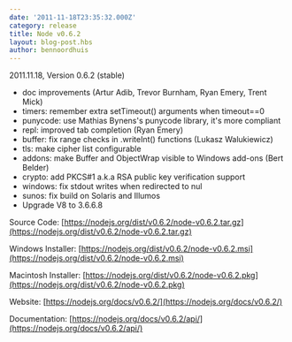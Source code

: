 ```yaml
---
date: '2011-11-18T23:35:32.000Z'
category: release
title: Node v0.6.2
layout: blog-post.hbs
author: bennoordhuis
---
```


2011.11.18, Version 0.6.2 (stable)

- doc improvements (Artur Adib, Trevor Burnham, Ryan Emery, Trent Mick)
- timers: remember extra setTimeout() arguments when timeout==0
- punycode: use Mathias Bynens's punycode library, it's more compliant
- repl: improved tab completion (Ryan Emery)
- buffer: fix range checks in .writeInt() functions (Lukasz Walukiewicz)
- tls: make cipher list configurable
- addons: make Buffer and ObjectWrap visible to Windows add-ons (Bert Belder)
- crypto: add PKCS#1 a.k.a RSA public key verification support
- windows: fix stdout writes when redirected to nul
- sunos: fix build on Solaris and Illumos
- Upgrade V8 to 3.6.6.8

Source Code: [https://nodejs.org/dist/v0.6.2/node-v0.6.2.tar.gz](https://nodejs.org/dist/v0.6.2/node-v0.6.2.tar.gz)

Windows Installer: [https://nodejs.org/dist/v0.6.2/node-v0.6.2.msi](https://nodejs.org/dist/v0.6.2/node-v0.6.2.msi)

Macintosh Installer: [https://nodejs.org/dist/v0.6.2/node-v0.6.2.pkg](https://nodejs.org/dist/v0.6.2/node-v0.6.2.pkg)

Website: [https://nodejs.org/docs/v0.6.2/](https://nodejs.org/docs/v0.6.2/)

Documentation: [https://nodejs.org/docs/v0.6.2/api/](https://nodejs.org/docs/v0.6.2/api/)
